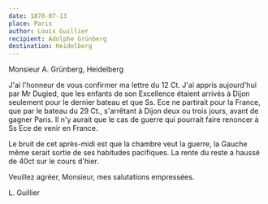 ```yaml
---
date: 1870-07-13
place: Paris
author: Louis Guillier
recipient: Adolphe Grünberg
destination: Heidelberg
---
```


Monsieur A. Grünberg, Heidelberg

J'ai l'honneur de vous confirmer ma lettre du 12 Ct. J'ai appris aujourd'hui
par Mr Dugied, que les enfants de son Excellence étaient arrivés à Dijon
seulement pour le dernier bateau et que Ss. Ece ne partirait pour la France,
que par le bateau du 29 Ct., s'arrêtant à Dijon deux ou trois jours, avant de
gagner Paris.
Il n'y aurait que le cas de guerre qui pourrait faire renoncer à Ss Ece de
venir en France.

Le bruit de cet après-midi est que la chambre veut la guerre, la Gauche même
serait sortie de ses habitudes pacifiques. La rente du reste a haussé de 40ct
sur le cours d'hier.

Veuillez agréer, Monsieur, mes salutations empressées.

L. Guillier
